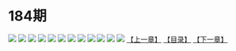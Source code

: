 # 184期
![](https://mao.mhtupian.com/uploads/img/7563/106574/001.jpg)
![](https://mao.mhtupian.com/uploads/img/7563/106574/002.jpg)
![](https://mao.mhtupian.com/uploads/img/7563/106574/003.jpg)
![](https://mao.mhtupian.com/uploads/img/7563/106574/004.jpg)
![](https://mao.mhtupian.com/uploads/img/7563/106574/005.jpg)
![](https://mao.mhtupian.com/uploads/img/7563/106574/006.jpg)
![](https://mao.mhtupian.com/uploads/img/7563/106574/007.jpg)
![](https://mao.mhtupian.com/uploads/img/7563/106574/008.jpg)
![](https://mao.mhtupian.com/uploads/img/7563/106574/009.jpg)
![](https://mao.mhtupian.com/uploads/img/7563/106574/010.jpg)
![](https://mao.mhtupian.com/uploads/img/7563/106574/011.jpg)
![](https://mao.mhtupian.com/uploads/img/7563/106574/012.jpg)
[【上一章】](./98.md)
[【目录】](./README.md)
[【下一章】](./100.md)
